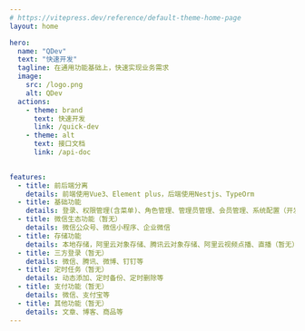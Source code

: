 ```yaml
---
# https://vitepress.dev/reference/default-theme-home-page
layout: home

hero:
  name: "QDev"
  text: "快速开发"
  tagline: 在通用功能基础上，快速实现业务需求
  image:
    src: /logo.png
    alt: QDev
  actions:
    - theme: brand
      text: 快速开发
      link: /quick-dev
    - theme: alt
      text: 接口文档
      link: /api-doc
    

features:
  - title: 前后端分离
    details: 前端使用Vue3、Element plus，后端使用Nestjs、TypeOrm
  - title: 基础功能
    details: 登录、权限管理(含菜单)、角色管理、管理员管理、会员管理、系统配置（开发中）
  - title: 微信生态功能（暂无）
    details: 微信公众号、微信小程序、企业微信
  - title: 存储功能
    details: 本地存储，阿里云对象存储、腾讯云对象存储、阿里云视频点播、直播（暂无）
  - title: 三方登录（暂无）
    details: 微信、腾讯、微博、钉钉等
  - title: 定时任务（暂无）
    details: 动态添加、定时备份、定时删除等
  - title: 支付功能（暂无）
    details: 微信、支付宝等
  - title: 其他功能（暂无）
    details: 文章、博客、商品等
---
```



